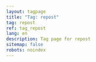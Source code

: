 ```yaml
---
layout: tagpage
title: "Tag: repost"
tag: repost
ref: tag_repost
lang: en
description: Tag page for repost
sitemap: false
robots: noindex
---
```

